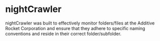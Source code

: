 # nightCrawler
nightCrawler was built to effectively monitor folders/files at the Additive Rocket Corporation and ensure that they adhere to specific naming conventions and reside in their correct folder/subfolder.

